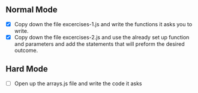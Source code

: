## Normal Mode

- [x] Copy down the file excercises-1.js and write the functions it asks you to write.
- [x] Copy down the file excercises-2.js and use the already set up function and parameters and add the statements that will preform the desired outcome.

## Hard Mode

- [ ] Open up the arrays.js file and write the code it asks